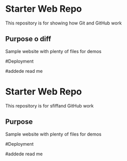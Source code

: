 # Starter Web Repo

This repository is for showing how Git and GitHub work

## Purpose o diff

Sample website with plenty of files for demos

#Deployment

#addede read me

# Starter Web Repo

This repository is for sfiffand GitHub work

## Purpose

Sample website with plenty of files for demos

#Deployment

#addede read me